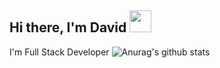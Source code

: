 ## Hi there, I'm David  <img src="https://diginess.ca/wp-content/uploads/2020/02/waving_hand_sign_1024.gif" width="35px"> ##
I'm Full Stack Developer
![Anurag's github stats](https://github-readme-stats.vercel.app/api?username=DavidKizinger&hide=stars&show_icons=true&theme=radical)
<!--
**DavidKizinger/DavidKizinger** is a ✨ _special_ ✨ repository because its `README.md` (this file) appears on your GitHub profile.

Here are some ideas to get you started:

- 🔭 I’m currently working on ...
- 🌱 I’m currently learning ...
- 👯 I’m looking to collaborate on ...
- 🤔 I’m looking for help with ...
- 💬 Ask me about ...
- 📫 How to reach me: ...
- 😄 Pronouns: ...
- ⚡ Fun fact: ...
-->
